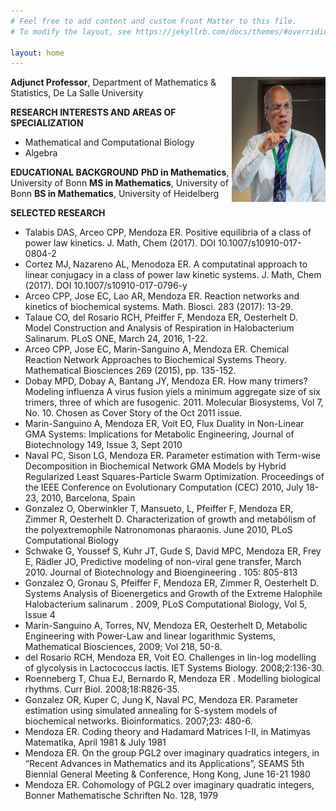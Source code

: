 ```yaml
---
# Feel free to add content and custom Front Matter to this file.
# To modify the layout, see https://jekyllrb.com/docs/themes/#overriding-theme-defaults

layout: home
---
```

<img src='./assets/mendoza.jpg' width='150' height='200' align='right' /> 

**Adjunct Professor**, Department of Mathematics & Statistics, De La Salle University

**RESEARCH INTERESTS AND AREAS OF SPECIALIZATION**
- Mathematical and Computational Biology
- Algebra

**EDUCATIONAL BACKGROUND**
**PhD in Mathematics**, University of Bonn
**MS in Mathematics**, University of Bonn
**BS in Mathematics**, University of Heidelberg

**SELECTED RESEARCH**

- Talabis DAS, Arceo CPP, Mendoza ER. Positive equilibria of a class of power law kinetics. J. Math, Chem (2017). DOI 10.1007/s10910-017-0804-2
- Cortez MJ, Nazareno AL, Menodoza ER. A computatinal approach to linear conjugacy in a class of power law kinetic systems. J. Math, Chem (2017). DOI 10.1007/s10910-017-0796-y
- Arceo CPP, Jose EC, Lao AR, Mendoza ER. Reaction networks and kinetics of biochemical systems. Math. Biosci. 283 (2017): 13-29.
- Talaue CO, del Rosario RCH, Pfeiffer F, Mendoza ER, Oesterhelt D. Model Construction and Analysis of Respiration in Halobacterium Salinarum. PLoS ONE, March 24, 2016, 1-22.
- Arceo CPP, Jose EC, Marin-Sanguino A, Mendoza ER. Chemical Reaction Network Approaches to Biochemical Systems Theory. Mathematical Biosciences 269 (2015), pp. 135-152.
- Dobay MPD, Dobay A,  Bantang JY, Mendoza ER.  How many trimers? Modeling influenza A virus fusion yiels a minimum aggregate size of six trimers, three of which are fusogenic.  2011. Molecular Biosystems, Vol 7, No. 10. Chosen as Cover Story of the Oct 2011  issue.
- Marin-Sanguino A, Mendoza ER, Voit EO, Flux Duality in Non-Linear GMA Systems: Implications for Metabolic Engineering, Journal of Biotechnology 149, Issue 3, Sept 2010
- Naval PC, Sison LG, Mendoza ER. Parameter estimation with Term-wise Decomposition in Biochemical Network GMA Models by Hybrid Regularized Least Squares-Particle Swarm Optimization. Proceedings of the IEEE Conference on Evolutionary Computation (CEC) 2010, July 18-23, 2010, Barcelona, Spain
- Gonzalez O, Oberwinkler T, Mansueto, L, Pfeiffer F, Mendoza ER, Zimmer R, Oesterhelt D. Characterization of growth and metabólism of the polyextremophile Natronomonas pharaonis. June 2010, PLoS Computational Biology
- Schwake G, Youssef S, Kuhr JT, Gude S, David MPC, Mendoza ER, Frey E, Rädler JO, Predictive modeling of non-viral gene transfer,  March 2010. Journal of Biotechnology and Bioengineering . 105: 805-813
- Gonzalez O, Gronau S, Pfeiffer F, Mendoza ER, Zimmer R, Oesterhelt D. Systems Analysis of Bioenergetics and Growth of the Extreme Halophile Halobacterium salinarum . 2009, PLoS Computational Biology, Vol 5, Issue 4
- Marin-Sanguino A, Torres, NV, Mendoza ER, Oesterhelt D, Metabolic Engineering with Power-Law and linear logarithmic Systems, Mathematical Biosciences, 2009; Vol 218, 50-8.
- del Rosario RCH, Mendoza ER, Voit EO. Challenges in lin-log modelling of glycolysis in Lactococcus lactis. IET Systems Biology. 2008;2:136-30.
- Roenneberg T, Chua EJ, Bernardo R, Mendoza ER . Modelling biological rhythms. Curr Biol. 2008;18:R826-35.
- Gonzalez OR, Kuper C, Jung K, Naval PC, Mendoza ER. Parameter estimation using simulated annealing for S-system models of biochemical networks. Bioinformatics. 2007;23: 480-6.
- Mendoza ER. Coding theory and Hadamard Matrices I-II, in Matimyas Matematika, April 1981 & July 1981
- Mendoza ER. On the group PGL2 over imaginary quadratics integers, in “Recent Advances in Mathematics and its   Applications”, SEAMS 5th Biennial General Meeting & Conference, Hong Kong, June 16-21 1980
- Mendoza ER. Cohomology of PGL2 over imaginary quadratic integers, Bonner Mathematische Schriften No. 128, 1979
